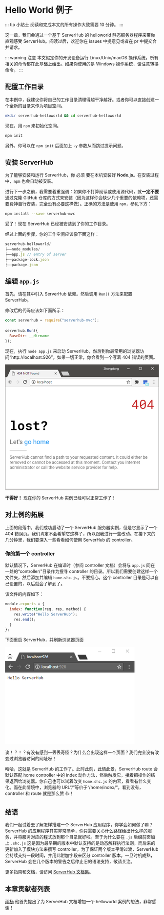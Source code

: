 # Hello World 例子

::: tip 小贴士
阅读和完成本文的所有操作大致需要 10 分钟。
:::

这一章，我们会通过一个基于 ServerHub 的 helloworld 静态服务器程序来带你直观感受 ServerHub。阅读过后，欢迎你在 issues 中提意见或者在 pr 中提交合并请求。

::: warning 注意
本文假定你的开发设备运行 Linux/Unix/macOS 操作系统，所有相关的命令都在此基础上给出。如果你使用的是 Windows 操作系统，请注意转换命令。
:::

## 配置工作目录

在本例中，我建议你将自己的工作目录清理得越干净越好。或者你可以直接创建一个全新的目录来作为项目空间。

```bash
mkdir serverhub-helloworld && cd serverhub-helloworld
```

现在，用 `npm` 来初始化空间。

```bash
npm init
```

另外，你可以在 `npm init` 后面加上 `-y` 参数从而跳过提示问题。

## 安装 ServerHub

为了能够安装和运行 ServerHub，你 必须 要在本机安装好 **Node.js**。在安装过程中，`npm` 也会自动被安装。

进行下一步之前，我需要着重强调：如果你不打算阅读或使用源代码，就**一定不要**通过克隆 GitHub 仓库的方式来安装（因为这样你会缺少几个重要的依赖项，还需要费神自行安装，完全没有必要这样做）。正确的方法是使用 `npm`，参见下方：

```bash
npm install --save serverhub-mvc
```

妥了！现在 ServerHub 已经被安装到了你的工作目录。

经过上面的步骤，你的工作空间应该像下面这样：

```js
serverhub-helloworld/
├——node_modules/
├——app.js // entry of server
├——package-lock.json
├——package.json
```

## 编辑 `app.js`

首先，请在其中引入 ServerHub 依赖。然后调用 `Run()` 方法来配置 ServerHub。

修改后的代码应该如下面所示：

```js
const serverhub = require("serverhub-mvc");

serverhub.Run({
  BaseDir: __dirname
});
```

现在，执行 `node app.js` 来启动 ServerHub，然后到你最常用的浏览器访问“http://localhost:926”。如果一切正常，你会看到一个写着 404 错误的页面。

![404](/assets/helloworld-404.png)

**干得好！** 现在你的 ServerHub 实例已经可以正常工作了！

## 对上例的拓展

上面的段落中，我们成功启动了一个 ServerHub 服务器实例，但是它显示了一个 404 错误页。我们肯定不会希望它这样子，所以跟我进行一些改动。在接下来的几分钟里，我们要深入一些看看如何使用 ServerHub 的 controller。

### 你的第一个 controller

默认情况下，ServerHub 在编译时（参阅 controller 文档）会将与 `app.js` 同在一处的“controller/”目录作为搜寻 controller 的目录。所以我们需要创建这样一个文件夹，然后添加并编辑 `home.shc.js`。不要担心，这个 controller 目录是可以自己设置的，以后就会了解到了。

该文件的内容如下：

```js
module.exports = {
  index: function(req, res, method) {
    res.write("Hello ServerHub");
    res.end();
  }
};
```

下面重启 ServerHub，并刷新浏览器页面

![helloworld-controller](/assets/helloworld-controller.png)

诶！？！？有没有感到一丢丢奇怪？为什么会出现这样一个页面？我们完全没有改变过浏览器访问的网址呀！

哈哈，这就是 ServerHub 的工作了。此时此刻，此情此景，ServerHub route 会默认匹配 home controller 中的 index 动作方法，然后触发它，接着把操作的结果返回给浏览器。你自己也可以试着改变 `home.shc.js` 的内容，看看有什么变化。而在此情境中，浏览器的 URL“/”等价于“/home/index/”。看到没有，controller 和 route 就是那么赞 👍！

## 结语

我们一起试着去了解怎样搭建一个 ServerHub 应用程序，你学会如何做了嘛？ServerHub 的应用程序其实非常简单，你只需要关心什么路径给出什么样的服务，并将服务对应的程式放到那个目录就好啦。至于为什么要在 `.js` 后缀前面加上 `.shc.js` 这是因为最早期的版本中默认支持的是动态解释执行法则，而后来的更新加入了模块方法来撰写 controller。为了保证两个版本平滑过渡，ServerHub 会持续支持一段时间，并用此附加字段来区分 controller 版本。一旦时机成熟，ServerHub 会在几个版本的警告之后停止旧的语法支持，敬请关注。

更多指南和文档，请访问 [ServerHub 文档集](/zh/documention/)。

## 本章贡献者列表

[雨杨](https://github.com/maoyuyang) 他首先提出了为 ServerHub 文档增加一个 helloworld 案例的想法，非常感谢！
